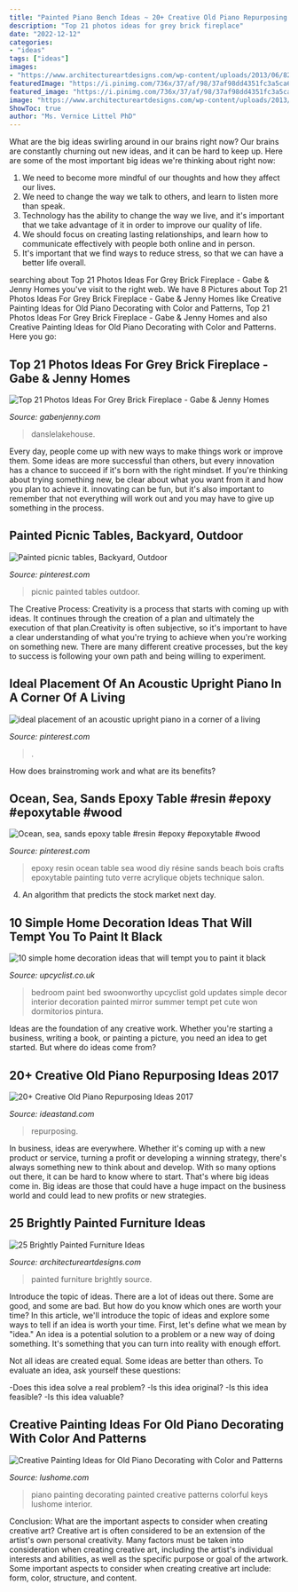 ```yaml
---
title: "Painted Piano Bench Ideas ~ 20+ Creative Old Piano Repurposing Ideas 2017"
description: "Top 21 photos ideas for grey brick fireplace"
date: "2022-12-12"
categories:
- "ideas"
tags: ["ideas"]
images:
- "https://www.architectureartdesigns.com/wp-content/uploads/2013/06/822-630x801.jpg"
featuredImage: "https://i.pinimg.com/736x/37/af/98/37af98dd4351fc3a5ca65e45d29c69a5.jpg"
featured_image: "https://i.pinimg.com/736x/37/af/98/37af98dd4351fc3a5ca65e45d29c69a5.jpg"
image: "https://www.architectureartdesigns.com/wp-content/uploads/2013/06/822-630x801.jpg"
ShowToc: true
author: "Ms. Vernice Littel PhD"
---
```



What are the big ideas swirling around in our brains right now?
Our brains are constantly churning out new ideas, and it can be hard to keep up. Here are some of the most important big ideas we're thinking about right now: 
1. We need to become more mindful of our thoughts and how they affect our lives. 
2. We need to change the way we talk to others, and learn to listen more than speak. 
3. Technology has the ability to change the way we live, and it's important that we take advantage of it in order to improve our quality of life. 
4. We should focus on creating lasting relationships, and learn how to communicate effectively with people both online and in person. 
5. It's important that we find ways to reduce stress, so that we can have a better life overall.

	

		
searching about Top 21 Photos Ideas For Grey Brick Fireplace - Gabe &amp; Jenny Homes you've visit to the right web. We have 8 Pictures about Top 21 Photos Ideas For Grey Brick Fireplace - Gabe &amp; Jenny Homes like Creative Painting Ideas for Old Piano Decorating with Color and Patterns, Top 21 Photos Ideas For Grey Brick Fireplace - Gabe &amp; Jenny Homes and also Creative Painting Ideas for Old Piano Decorating with Color and Patterns. Here you go:
		
    
## Top 21 Photos Ideas For Grey Brick Fireplace - Gabe &amp; Jenny Homes

<img loading=lazy src="https://cdn.gabenjenny.com/wp-content/uploads/gray-painted-brick-fireplace-designs_204880.jpg" onerror="this.onerror=null;this.src='https://tse4.mm.bing.net/th?id=OIP.M9fBPuu7cJ9sFzFx4XvCSAHaJ3&amp;pid=15.1';" alt="Top 21 Photos Ideas For Grey Brick Fireplace - Gabe &amp; Jenny Homes">

_Source: gabenjenny.com_

>danslelakehouse. 

	

Every day, people come up with new ways to make things work or improve them. Some ideas are more successful than others, but every innovation has a chance to succeed if it's born with the right mindset. If you're thinking about trying something new, be clear about what you want from it and how you plan to achieve it. innovating can be fun, but it's also important to remember that not everything will work out and you may have to give up something in the process.

    
## Painted Picnic Tables, Backyard, Outdoor

<img loading=lazy src="https://i.pinimg.com/736x/86/81/6d/86816d4a6ae227ad528bd4ccae31c2b8.jpg" onerror="this.onerror=null;this.src='https://tse3.mm.bing.net/th?id=OIP.I8Km4xR0RJRxAgZUIHDWqAHaJ4&amp;pid=15.1';" alt="Painted picnic tables, Backyard, Outdoor">

_Source: pinterest.com_

>picnic painted tables outdoor. 

	

The Creative Process:
Creativity is a process that starts with coming up with ideas. It continues through the creation of a plan and ultimately the execution of that plan.Creativity is often subjective, so it's important to have a clear understanding of what you're trying to achieve when you're working on something new. There are many different creative processes, but the key to success is following your own path and being willing to experiment.

    
## Ideal Placement Of An Acoustic Upright Piano In A Corner Of A Living

<img loading=lazy src="https://i.pinimg.com/736x/dd/0d/f9/dd0df9377e6fffbf9b645e7096d7b172.jpg" onerror="this.onerror=null;this.src='https://tse4.mm.bing.net/th?id=OIP.9hvekUTBYxlyxNQBHE9xMQHaLG&amp;pid=15.1';" alt="ideal placement of an acoustic upright piano in a corner of a living">

_Source: pinterest.com_

>. 

	

How does brainstroming work and what are its benefits?
 

    
## Ocean, Sea, Sands Epoxy Table #resin #epoxy #epoxytable #wood

<img loading=lazy src="https://i.pinimg.com/736x/37/af/98/37af98dd4351fc3a5ca65e45d29c69a5.jpg" onerror="this.onerror=null;this.src='https://tse1.mm.bing.net/th?id=OIP.RnKs2uGs3m3LaO6yRKtLSwHaJ4&amp;pid=15.1';" alt="Ocean, sea, sands epoxy table #resin #epoxy #epoxytable #wood">

_Source: pinterest.com_

>epoxy resin ocean table sea wood diy résine sands beach bois crafts epoxytable painting tuto verre acrylique objets technique salon. 

	

4. An algorithm that predicts the stock market next day.

    
## 10 Simple Home Decoration Ideas That Will Tempt You To Paint It Black

<img loading=lazy src="https://www.upcyclist.co.uk/wp-content/uploads/2017/10/Black-painted-walls-in-the-bedroom-by-Swoonworthy.jpg" onerror="this.onerror=null;this.src='https://tse1.mm.bing.net/th?id=OIP.rrvft6omcBi9njizmY8-AAHaKx&amp;pid=15.1';" alt="10 simple home decoration ideas that will tempt you to paint it black">

_Source: upcyclist.co.uk_

>bedroom paint bed swoonworthy upcyclist gold updates simple decor interior decoration painted mirror summer tempt pet cute won dormitorios pintura. 

	

Ideas are the foundation of any creative work. Whether you're starting a business, writing a book, or painting a picture, you need an idea to get started. But where do ideas come from?

    
## 20+ Creative Old Piano Repurposing Ideas 2017

<img loading=lazy src="https://ideastand.com/wp-content/uploads/2015/03/piano-repurposing-ideas/11-creative-old-piano-repurposing-ideas.jpg" onerror="this.onerror=null;this.src='https://tse4.mm.bing.net/th?id=OIP.mAqNnoQlo4OU2jQxl7SVZwHaJ4&amp;pid=15.1';" alt="20+ Creative Old Piano Repurposing Ideas 2017">

_Source: ideastand.com_

>repurposing. 

	

In business, ideas are everywhere. Whether it's coming up with a new product or service, turning a profit or developing a winning strategy, there's always something new to think about and develop. With so many options out there, it can be hard to know where to start. That's where big ideas come in. Big ideas are those that could have a huge impact on the business world and could lead to new profits or new strategies.

    
## 25 Brightly Painted Furniture Ideas

<img loading=lazy src="https://www.architectureartdesigns.com/wp-content/uploads/2013/06/822-630x801.jpg" onerror="this.onerror=null;this.src='https://tse2.mm.bing.net/th?id=OIP.9HWqPeGTy2I0W7ALwdj3vwHaJa&amp;pid=15.1';" alt="25 Brightly Painted Furniture Ideas">

_Source: architectureartdesigns.com_

>painted furniture brightly source. 

	

Introduce the topic of ideas.
There are a lot of ideas out there. Some are good, and some are bad. But how do you know which ones are worth your time? In this article, we'll introduce the topic of ideas and explore some ways to tell if an idea is worth your time.
First, let's define what we mean by "idea." An idea is a potential solution to a problem or a new way of doing something. It's something that you can turn into reality with enough effort.

Not all ideas are created equal. Some ideas are better than others. To evaluate an idea, ask yourself these questions:

-Does this idea solve a real problem?
-Is this idea original?
-Is this idea feasible?
-Is this idea valuable?

    
## Creative Painting Ideas For Old Piano Decorating With Color And Patterns

<img loading=lazy src="https://www.lushome.com/wp-content/uploads/2013/08/piano-painting-ideas-interior-decorating-7.jpg" onerror="this.onerror=null;this.src='https://tse4.mm.bing.net/th?id=OIP.aj0E4ZuNP__y4QjuUomuJwHaGY&amp;pid=15.1';" alt="Creative Painting Ideas for Old Piano Decorating with Color and Patterns">

_Source: lushome.com_

>piano painting decorating painted creative patterns colorful keys lushome interior. 

	

Conclusion: What are the important aspects to consider when creating creative art?
Creative art is often considered to be an extension of the artist's own personal creativity. Many factors must be taken into consideration when creating creative art, including the artist's individual interests and abilities, as well as the specific purpose or goal of the artwork. Some important aspects to consider when creating creative art include: form, color, structure, and content.

